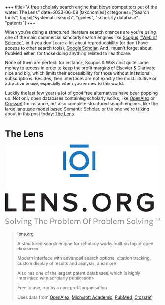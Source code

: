 +++
title="A free scholarly search engine that blows competitors out of the water: The Lens" 
date=2023-06-09
[taxonomies]
categories=["Search tools"]
tags=["systematic search", "guides", "scholarly database", "patents"]
+++

When you're doing a structured literature search chances are you're using one of the main commercial scholarly search engines like [Scopus](www.scopus.com), ["Web of Science"](https://www.webofscience.com/), or if you don't care a lot about reproducability (or don't have access to other search tools), [Google Scholar](https://scholar.google.com/). And I musn't forget about [PubMed](https://pubmed.ncbi.nlm.nih.gov/) either, for those doing anything related to healthcare. 

None of them are perfect: for instance, Scopus & WoS cost quite some money to access in order to keep the profit margins of Elsevier & Clarivate nice and big, which limits their accessibility for those without instutional subscriptions.  Besides, their interfaces are not exactly the most intuitive or attractive to use, especially when you're new to this world. 

Luckily the last few years a lot of good free alternatives have been popping up. Not only open databases containing scholarly works, like [OpenAlex](https://openalex.org/) or [Crossref](https://www.crossref.org/) for instance, but also complete structured search engines, like the large language model based [Semantic Scholar](www.semanticscholar.com), or the one we're talking about in this post today: [The Lens](www.lens.org).

<!-- more -->
# The Lens
![lens.org logo](logo.png)

> [lens.org](https://lens.org/) 
> 
> A structured search engine for scholarly works built on top of open databases
>
> Modern interface with advanced search options, citation tracking, custom display of results and analysis, and more
> 
> Also has one of the largest patent databases, which is highly interlinked with scholarly publications
>
> Free to use, run by a non-profit organisation
> 
> Uses data from [OpenAlex](https://openalex.org/), [Microsoft Academic](https://www.microsoft.com/en-us/research/project/academic/), [PubMed](https://pubmed.ncbi.nlm.nih.gov/), [Crossref](https://www.crossref.org/)
